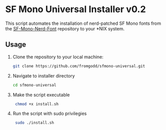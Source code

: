 # SF Mono Universal Installer v0.2

This script automates the installation of nerd-patched SF Mono fonts from the [SF-Mono-Nerd-Font](https://github.com/epk/SF-Mono-Nerd-Font) repository to your *NIX system.

## Usage

1. Clone the repository to your local machine:
   ```bash
   git clone https://github.com/fromgodd/sfmono-universal.git
   ```
2. Navigate to installer directory
   ```bash
   cd sfmono-universal
    ```
3. Make the script executable
   ```bash
    chmod +x install.sh
    ```
4. Run the script with sudo privilegies
   ```bash
    sudo ./install.sh
    ```
